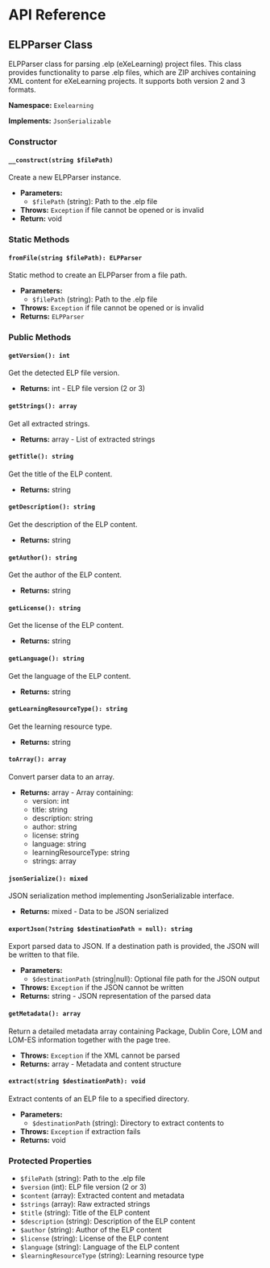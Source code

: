 # API Reference

## ELPParser Class

ELPParser class for parsing .elp (eXeLearning) project files. This class provides functionality to parse .elp files, which are ZIP archives containing XML content for eXeLearning projects. It supports both version 2 and 3 formats.

**Namespace:** `Exelearning`

**Implements:** `JsonSerializable`

### Constructor

#### `__construct(string $filePath)`

Create a new ELPParser instance.

- **Parameters:**
  - `$filePath` (string): Path to the .elp file
- **Throws:** `Exception` if file cannot be opened or is invalid
- **Return:** void

### Static Methods

#### `fromFile(string $filePath): ELPParser`

Static method to create an ELPParser from a file path.

- **Parameters:**
  - `$filePath` (string): Path to the .elp file
- **Throws:** `Exception` if file cannot be opened or is invalid
- **Returns:** `ELPParser`

### Public Methods

#### `getVersion(): int`

Get the detected ELP file version.

- **Returns:** int - ELP file version (2 or 3)

#### `getStrings(): array`

Get all extracted strings.

- **Returns:** array - List of extracted strings

#### `getTitle(): string`

Get the title of the ELP content.

- **Returns:** string

#### `getDescription(): string`

Get the description of the ELP content.

- **Returns:** string

#### `getAuthor(): string`

Get the author of the ELP content.

- **Returns:** string

#### `getLicense(): string`

Get the license of the ELP content.

- **Returns:** string

#### `getLanguage(): string`

Get the language of the ELP content.

- **Returns:** string

#### `getLearningResourceType(): string`

Get the learning resource type.

- **Returns:** string

#### `toArray(): array`

Convert parser data to an array.

- **Returns:** array - Array containing:
  - version: int
  - title: string
  - description: string
  - author: string
  - license: string
  - language: string
  - learningResourceType: string
  - strings: array

#### `jsonSerialize(): mixed`

JSON serialization method implementing JsonSerializable interface.

- **Returns:** mixed - Data to be JSON serialized

#### `exportJson(?string $destinationPath = null): string`

Export parsed data to JSON. If a destination path is provided, the JSON will be written to that file.

- **Parameters:**
  - `$destinationPath` (string|null): Optional file path for the JSON output
- **Throws:** `Exception` if the JSON cannot be written
- **Returns:** string - JSON representation of the parsed data

#### `getMetadata(): array`

Return a detailed metadata array containing Package, Dublin Core, LOM and LOM-ES
information together with the page tree.

- **Throws:** `Exception` if the XML cannot be parsed
- **Returns:** array - Metadata and content structure

#### `extract(string $destinationPath): void`

Extract contents of an ELP file to a specified directory.

- **Parameters:**
  - `$destinationPath` (string): Directory to extract contents to
- **Throws:** `Exception` if extraction fails
- **Returns:** void

### Protected Properties

- `$filePath` (string): Path to the .elp file
- `$version` (int): ELP file version (2 or 3)
- `$content` (array): Extracted content and metadata
- `$strings` (array): Raw extracted strings
- `$title` (string): Title of the ELP content
- `$description` (string): Description of the ELP content
- `$author` (string): Author of the ELP content
- `$license` (string): License of the ELP content
- `$language` (string): Language of the ELP content
- `$learningResourceType` (string): Learning resource type
